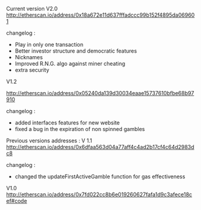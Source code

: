 Current version
V2.0
http://etherscan.io/address/0x18a672e11d637fffadccc99b152f4895da069601

changelog :
-  Play in only one transaction
-  Better investor structure and democratic features
-  Nicknames
-  Improved R.N.G. algo against miner cheating
-  extra security

V1.2

http://etherscan.io/address/0x05240da139d30034eaae15737610bfbe68b97910

changelog :
- added interfaces features for new website
- fixed a bug in the expiration of non spinned gambles

Previous versions addresses :
V 1.1
http://etherscan.io/address/0x6dfaa563d04a77aff4c4ad2b17cf4c64d2983dc8

changelog :
- changed the updateFirstActiveGamble function for gas effectiveness

V1.0
http://etherscan.io/address/0x7fd022cc8b6e019260627fafa1d9c3afece18cef#code
